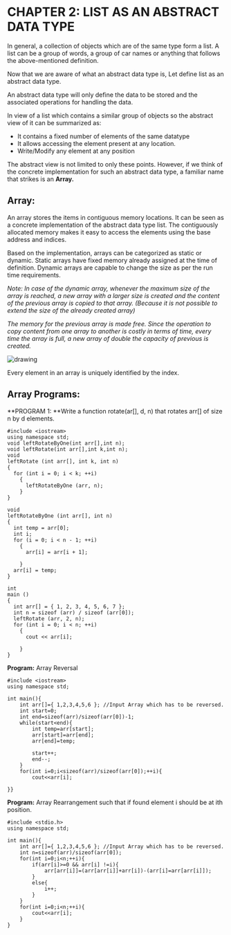 

# CHAPTER 2: LIST AS AN ABSTRACT DATA TYPE

In general, a collection of objects which are of the same type form a list. A list can be a group of words, a group of car names or anything that follows the above-mentioned definition.

Now that we are aware of what an abstract data type is, Let define list as an abstract data type.

An abstract data type will only define the data to be stored and the associated operations for handling the data. 

In view of a list which contains a similar group of objects so the abstract view of it can be summarized as:



*   It contains a fixed number of elements of the same datatype
*   It allows accessing the element present at any location.
*   Write/Modify any element at any position

The abstract view is not limited to only these points. However, if we think of the concrete implementation for such an abstract data type, a familiar name that strikes is an **Array.**


## Array:

An array stores the items in contiguous memory locations. It can be seen as a concrete implementation of the abstract data type list. The contiguously allocated memory makes it easy to access the elements using the base address and indices. 

Based on the implementation, arrays can be categorized as static or dynamic. Static arrays have fixed memory already assigned at the time of definition. Dynamic arrays are capable to change the size as per the run time requirements.

_Note: In case of the dynamic array, whenever the maximum size of the array is reached, a new array with a larger size is created and the content of the previous array is copied to that array. (Because it is not possible to extend the size of the already created array)_

_The memory for the previous array is made free. Since the operation to copy content from one array to another is costly in terms of time, every time the array is full, a new array of double the capacity of previous is created._



![drawing](/PresentationResources/listADT.png)

Every element in an array is uniquely identified by the index. 


## Array Programs:

**PROGRAM 1: **Write a function rotate(ar[], d, n) that rotates arr[] of size n by d elements. 


```
#include <iostream>
using namespace std;
void leftRotateByOne(int arr[],int n);
void leftRotate(int arr[],int k,int n);
void
leftRotate (int arr[], int k, int n)
{
  for (int i = 0; i < k; ++i)
    {
      leftRotateByOne (arr, n);
    }
}

void
leftRotateByOne (int arr[], int n)
{
  int temp = arr[0];
  int i;
  for (i = 0; i < n - 1; ++i)
    {
      arr[i] = arr[i + 1];

    }
  arr[i] = temp;
}

int
main ()
{
  int arr[] = { 1, 2, 3, 4, 5, 6, 7 };
  int n = sizeof (arr) / sizeof (arr[0]);
  leftRotate (arr, 2, n);
  for (int i = 0; i < n; ++i)
    {
      cout << arr[i];
      
    }
}
```


**Program:** Array Reversal


```
#include <iostream>
using namespace std;

int main(){
    int arr[]={ 1,2,3,4,5,6 }; //Input Array which has to be reversed.
    int start=0;
    int end=sizeof(arr)/sizeof(arr[0])-1;
    while(start<end){
        int temp=arr[start];
        arr[start]=arr[end];
        arr[end]=temp;
   
        start++;
        end--;
    }
    for(int i=0;i<sizeof(arr)/sizeof(arr[0]);++i){
        cout<<arr[i];
    
}}
```


**Program:** Array Rearrangement such that if found element i should be at ith position.


```
#include <stdio.h>
using namespace std;

int main(){
    int arr[]={ 1,2,3,4,5,6 }; //Input Array which has to be reversed.
    int n=sizeof(arr)/sizeof(arr[0]);
    for(int i=0;i<n;++i){
        if(arr[i]>=0 && arr[i] !=i){
            arr[arr[i]]=(arr[arr[i]]+arr[i])-(arr[i]=arr[arr[i]]);
        }
        else{
            i++;
        }
    }
    for(int i=0;i<n;++i){
        cout<<arr[i];
    }
}
```



<!-- Docs to Markdown version 1.0β17 -->
